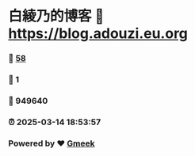 # 白綾乃的博客 :link: https://blog.adouzi.eu.org 
### :page_facing_up: [58](https://blog.adouzi.eu.org/tag.html) 
### :speech_balloon: 1 
### :hibiscus: 949640 
### :alarm_clock: 2025-03-14 18:53:57 
### Powered by :heart: [Gmeek](https://github.com/Meekdai/Gmeek)
